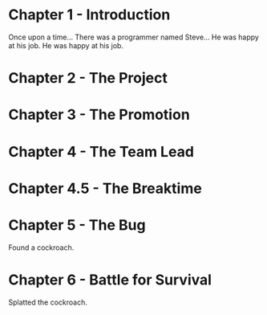 # Chapter 1 - Introduction
Once upon a time...
There was a programmer named Steve...
He was happy at his job.
He was happy at his job.
# Chapter 2 - The Project
# Chapter 3 - The Promotion
# Chapter 4 - The Team Lead
# Chapter 4.5 - The Breaktime
# Chapter 5 - The Bug
Found a cockroach.
# Chapter 6 - Battle for Survival
Splatted the cockroach.